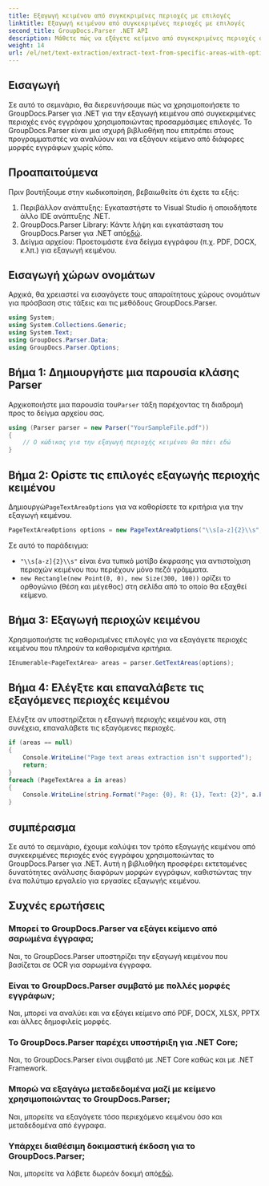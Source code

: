 ```yaml
---
title: Εξαγωγή κειμένου από συγκεκριμένες περιοχές με επιλογές
linktitle: Εξαγωγή κειμένου από συγκεκριμένες περιοχές με επιλογές
second_title: GroupDocs.Parser .NET API
description: Μάθετε πώς να εξάγετε κείμενο από συγκεκριμένες περιοχές σε έγγραφα χρησιμοποιώντας το GroupDocs.Parser για .NET. Εξερευνήστε προηγμένες επιλογές εξαγωγής κειμένου με αυτό το σεμινάριο.
weight: 14
url: /el/net/text-extraction/extract-text-from-specific-areas-with-options/
---
```

## Εισαγωγή
Σε αυτό το σεμινάριο, θα διερευνήσουμε πώς να χρησιμοποιήσετε το GroupDocs.Parser για .NET για την εξαγωγή κειμένου από συγκεκριμένες περιοχές ενός εγγράφου χρησιμοποιώντας προσαρμόσιμες επιλογές. Το GroupDocs.Parser είναι μια ισχυρή βιβλιοθήκη που επιτρέπει στους προγραμματιστές να αναλύουν και να εξάγουν κείμενο από διάφορες μορφές εγγράφων χωρίς κόπο.
## Προαπαιτούμενα
Πριν βουτήξουμε στην κωδικοποίηση, βεβαιωθείτε ότι έχετε τα εξής:
1. Περιβάλλον ανάπτυξης: Εγκαταστήστε το Visual Studio ή οποιοδήποτε άλλο IDE ανάπτυξης .NET.
2.  GroupDocs.Parser Library: Κάντε λήψη και εγκατάσταση του GroupDocs.Parser για .NET από[εδώ](https://releases.groupdocs.com/parser/net/).
3. Δείγμα αρχείου: Προετοιμάστε ένα δείγμα εγγράφου (π.χ. PDF, DOCX, κ.λπ.) για εξαγωγή κειμένου.

## Εισαγωγή χώρων ονομάτων
Αρχικά, θα χρειαστεί να εισαγάγετε τους απαραίτητους χώρους ονομάτων για πρόσβαση στις τάξεις και τις μεθόδους GroupDocs.Parser.
```csharp
using System;
using System.Collections.Generic;
using System.Text;
using GroupDocs.Parser.Data;
using GroupDocs.Parser.Options;
```
## Βήμα 1: Δημιουργήστε μια παρουσία κλάσης Parser
 Αρχικοποιήστε μια παρουσία του`Parser` τάξη παρέχοντας τη διαδρομή προς το δείγμα αρχείου σας.
```csharp
using (Parser parser = new Parser("YourSampleFile.pdf"))
{
    // Ο κώδικας για την εξαγωγή περιοχής κειμένου θα πάει εδώ
}
```
## Βήμα 2: Ορίστε τις επιλογές εξαγωγής περιοχής κειμένου
 Δημιουργώ`PageTextAreaOptions` για να καθορίσετε τα κριτήρια για την εξαγωγή κειμένου.
```csharp
PageTextAreaOptions options = new PageTextAreaOptions("\\s[a-z]{2}\\s", new Rectangle(new Point(0, 0), new Size(300, 100)));
```
Σε αυτό το παράδειγμα:
- `"\\s[a-z]{2}\\s"` είναι ένα τυπικό μοτίβο έκφρασης για αντιστοίχιση περιοχών κειμένου που περιέχουν μόνο πεζά γράμματα.
- `new Rectangle(new Point(0, 0), new Size(300, 100))` ορίζει το ορθογώνιο (θέση και μέγεθος) στη σελίδα από το οποίο θα εξαχθεί κείμενο.
## Βήμα 3: Εξαγωγή περιοχών κειμένου
Χρησιμοποιήστε τις καθορισμένες επιλογές για να εξαγάγετε περιοχές κειμένου που πληρούν τα καθορισμένα κριτήρια.
```csharp
IEnumerable<PageTextArea> areas = parser.GetTextAreas(options);
```
## Βήμα 4: Ελέγξτε και επαναλάβετε τις εξαγόμενες περιοχές κειμένου
Ελέγξτε αν υποστηρίζεται η εξαγωγή περιοχής κειμένου και, στη συνέχεια, επαναλάβετε τις εξαγόμενες περιοχές.
```csharp
if (areas == null)
{
    Console.WriteLine("Page text areas extraction isn't supported");
    return;
}
foreach (PageTextArea a in areas)
{
    Console.WriteLine(string.Format("Page: {0}, R: {1}, Text: {2}", a.Page.Index, a.Rectangle, a.Text));
}
```

## συμπέρασμα
Σε αυτό το σεμινάριο, έχουμε καλύψει τον τρόπο εξαγωγής κειμένου από συγκεκριμένες περιοχές ενός εγγράφου χρησιμοποιώντας το GroupDocs.Parser για .NET. Αυτή η βιβλιοθήκη προσφέρει εκτεταμένες δυνατότητες ανάλυσης διαφόρων μορφών εγγράφων, καθιστώντας την ένα πολύτιμο εργαλείο για εργασίες εξαγωγής κειμένου.

## Συχνές ερωτήσεις
### Μπορεί το GroupDocs.Parser να εξάγει κείμενο από σαρωμένα έγγραφα;
Ναι, το GroupDocs.Parser υποστηρίζει την εξαγωγή κειμένου που βασίζεται σε OCR για σαρωμένα έγγραφα.
### Είναι το GroupDocs.Parser συμβατό με πολλές μορφές εγγράφων;
Ναι, μπορεί να αναλύει και να εξάγει κείμενο από PDF, DOCX, XLSX, PPTX και άλλες δημοφιλείς μορφές.
### Το GroupDocs.Parser παρέχει υποστήριξη για .NET Core;
Ναι, το GroupDocs.Parser είναι συμβατό με .NET Core καθώς και με .NET Framework.
### Μπορώ να εξαγάγω μεταδεδομένα μαζί με κείμενο χρησιμοποιώντας το GroupDocs.Parser;
Ναι, μπορείτε να εξαγάγετε τόσο περιεχόμενο κειμένου όσο και μεταδεδομένα από έγγραφα.
### Υπάρχει διαθέσιμη δοκιμαστική έκδοση για το GroupDocs.Parser;
 Ναι, μπορείτε να λάβετε δωρεάν δοκιμή από[εδώ](https://releases.groupdocs.com/).